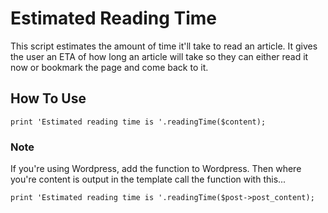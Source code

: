 Estimated Reading Time
======================

This script estimates the amount of time it'll take to read an article.  It gives the user an ETA of how long an article will take so they can either read it now or bookmark the page and come back to it.


## How To Use
```
print 'Estimated reading time is '.readingTime($content);
```


### Note

If you're using Wordpress, add the function to Wordpress.  Then where you're content is output in the template call the function with this...
```
print 'Estimated reading time is '.readingTime($post->post_content);
```